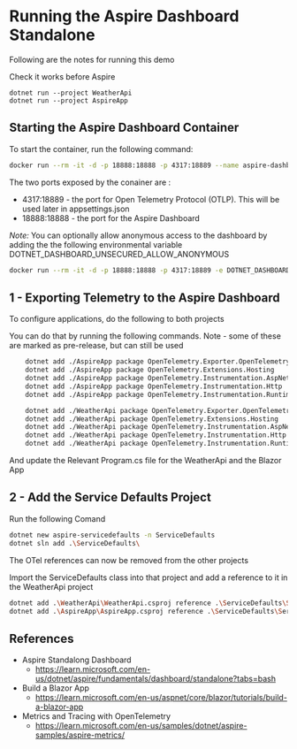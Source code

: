 # Running the Aspire Dashboard Standalone

Following are the notes for running this demo

Check it works before Aspire

    dotnet run --project WeatherApi
    dotnet run --project AspireApp


## Starting the Aspire Dashboard Container

To start the container, run the following command: 

```bash
docker run --rm -it -d -p 18888:18888 -p 4317:18889 --name aspire-dashboard mcr.microsoft.com/dotnet/aspire-dashboard:9.0
```

The two ports exposed by the conainer are :
- 4317:18889 - the port for Open Telemetry Protocol (OTLP). This will be used later in appsettings.json
- 18888:18888 - the port for the Aspire Dashboard

*Note:* You can optionally allow anonymous access to the dashboard by adding the the following environmental variable DOTNET_DASHBOARD_UNSECURED_ALLOW_ANONYMOUS

```bash
docker run --rm -it -d -p 18888:18888 -p 4317:18889 -e DOTNET_DASHBOARD_UNSECURED_ALLOW_ANONYMOUS=True --name aspire-dashboard mcr.microsoft.com/dotnet/aspire-dashboard:9.0
```


## 1 - Exporting Telemetry to the Aspire Dashboard

To configure applications, do the following to both projects

You can do that by running the following commands. Note - some of these are marked as pre-release, but can still be used

```bash
    dotnet add ./AspireApp package OpenTelemetry.Exporter.OpenTelemetryProtocol
    dotnet add ./AspireApp package OpenTelemetry.Extensions.Hosting
    dotnet add ./AspireApp package OpenTelemetry.Instrumentation.AspNetCore
    dotnet add ./AspireApp package OpenTelemetry.Instrumentation.Http
    dotnet add ./AspireApp package OpenTelemetry.Instrumentation.Runtime

    dotnet add ./WeatherApi package OpenTelemetry.Exporter.OpenTelemetryProtocol
    dotnet add ./WeatherApi package OpenTelemetry.Extensions.Hosting
    dotnet add ./WeatherApi package OpenTelemetry.Instrumentation.AspNetCore
    dotnet add ./WeatherApi package OpenTelemetry.Instrumentation.Http
    dotnet add ./WeatherApi package OpenTelemetry.Instrumentation.Runtime
```


And update the Relevant Program.cs file for the WeatherApi and the Blazor App



## 2 - Add the Service Defaults Project

Run the following Comand

```bash
dotnet new aspire-servicedefaults -n ServiceDefaults
dotnet sln add .\ServiceDefaults\
```

The OTel references can now be removed from the other projects

Import the ServiceDefaults class into that project and add a reference to it in the WeatherApi project

```bash
dotnet add .\WeatherApi\WeatherApi.csproj reference .\ServiceDefaults\ServiceDefaults.csproj
dotnet add .\AspireApp\AspireApp.csproj reference .\ServiceDefaults\ServiceDefaults.csproj
```

## References

 - Aspire Standalong Dashboard
    - https://learn.microsoft.com/en-us/dotnet/aspire/fundamentals/dashboard/standalone?tabs=bash
 - Build a Blazor App
    - https://learn.microsoft.com/en-us/aspnet/core/blazor/tutorials/build-a-blazor-app
 - Metrics and Tracing with OpenTelemetry
    - https://learn.microsoft.com/en-us/samples/dotnet/aspire-samples/aspire-metrics/



